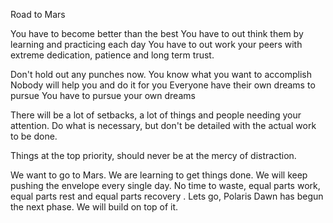 Road to Mars 

You have to become better than the best
You have to out think them by learning and practicing each day
You have to out work your peers with extreme dedication,  patience and long term trust.

Don't hold out any punches now.
You know what you want to accomplish
Nobody will help you and do it for you
Everyone have their own dreams to pursue 
You have to pursue your own dreams 

There will be a lot of setbacks, a lot of things and people needing your attention. Do what is necessary,  but don't be detailed with the actual work to be done.

Things at the top priority, should never be at the mercy of distraction.

We want to go to Mars. We are learning to get things done. We will keep pushing the envelope every single day.
No time to waste,  equal parts work,  equal parts rest and equal parts recovery .
Lets go, Polaris Dawn has begun the next phase. 
We will build on top of it.
